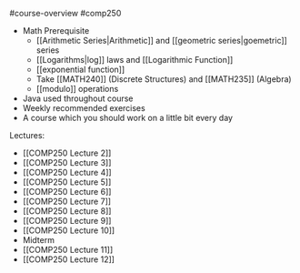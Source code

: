 #course-overview #comp250

- Math Prerequisite
	- [[Arithmetic Series|Arithmetic]] and [[geometric series|goemetric]] series
	- [[Logarithms|log]] laws and [[Logarithmic Function]]
	- [[exponential function]]
	- Take [[MATH240]] (Discrete Structures) and [[MATH235]] (Algebra)
	- [[modulo]] operations
- Java used throughout course
- Weekly recommended exercises
- A course which you should work on a little bit every day

Lectures:
- [[COMP250 Lecture 2]]
- [[COMP250 Lecture 3]]
- [[COMP250 Lecture 4]]
- [[COMP250 Lecture 5]]
- [[COMP250 Lecture 6]]
- [[COMP250 Lecture 7]]
- [[COMP250 Lecture 8]]
- [[COMP250 Lecture 9]]
- [[COMP250 Lecture 10]]
- Midterm
- [[COMP250 Lecture 11]]
- [[COMP250 Lecture 12]]